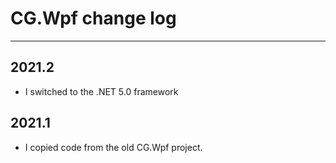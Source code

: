 # CG.Wpf change log
---

## 2021.2

* I switched to the .NET 5.0 framework

## 2021.1 

* I copied code from the old CG.Wpf project.

